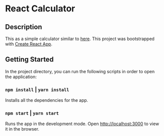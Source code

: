 # React Calculator 

## Description

This as a simple calculator similar to [here](https://codepen.io/mjijackson/pen/xOzyGX). 
This project was bootstrapped with [Create React App](https://github.com/facebook/create-react-app). 


## Getting Started

In the project directory, you can run the following scripts in order to open the application:


### `npm install` | `yarn install`

Installs all the dependencies for the app.


### `npm start` | `yarn start`

Runs the app in the development mode.
Open [http://localhost:3000](http://localhost:3000) to view it in the browser.

